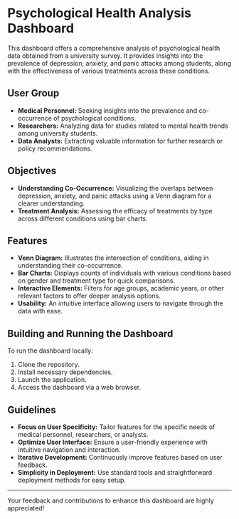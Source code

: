 # Psychological Health Analysis Dashboard

This dashboard offers a comprehensive analysis of psychological health data obtained from a university survey. It provides insights into the prevalence of depression, anxiety, and panic attacks among students, along with the effectiveness of various treatments across these conditions.

## User Group
- **Medical Personnel:** Seeking insights into the prevalence and co-occurrence of psychological conditions.
- **Researchers:** Analyzing data for studies related to mental health trends among university students.
- **Data Analysts:** Extracting valuable information for further research or policy recommendations.

## Objectives
- **Understanding Co-Occurrence:** Visualizing the overlaps between depression, anxiety, and panic attacks using a Venn diagram for a clearer understanding.
- **Treatment Analysis:** Assessing the efficacy of treatments by type across different conditions using bar charts.

## Features
- **Venn Diagram:** Illustrates the intersection of conditions, aiding in understanding their co-occurrence.
- **Bar Charts:** Displays counts of individuals with various conditions based on gender and treatment type for quick comparisons.
- **Interactive Elements:** Filters for age groups, academic years, or other relevant factors to offer deeper analysis options.
- **Usability:** An intuitive interface allowing users to navigate through the data with ease.

## Building and Running the Dashboard
To run the dashboard locally:

1. Clone the repository.
2. Install necessary dependencies.
3. Launch the application.
4. Access the dashboard via a web browser.

## Guidelines
- **Focus on User Specificity:** Tailor features for the specific needs of medical personnel, researchers, or analysts.
- **Optimize User Interface:** Ensure a user-friendly experience with intuitive navigation and interaction.
- **Iterative Development:** Continuously improve features based on user feedback.
- **Simplicity in Deployment:** Use standard tools and straightforward deployment methods for easy setup.

---

Your feedback and contributions to enhance this dashboard are highly appreciated!
